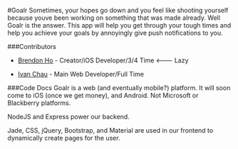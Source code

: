 #Goalr
Sometimes, your hopes go down and you feel like shooting yourself because youve been working on something that was made already. Well Goalr is the answer. This app will help you get through your tough times and help you achieve your goals by annoyingly give push notifications to you.

###Contributors 
* [Brendon Ho](https://github.com/brendonho01) - Creator/iOS Developer/3/4 Time <--- Lazy

* [Ivan Chau](https://github.com/ichauster) - Main Web Developer/Full Time

###Code Docs
Goalr is a web (and eventually mobile?) platform. It will soon come to iOS (once we get money), and Android. Not Microsoft or Blackberry platforms.

NodeJS and Express power our backend.

Jade, CSS, jQuery, Bootstrap, and Material are used in our frontend to dynamically create pages for the user.



